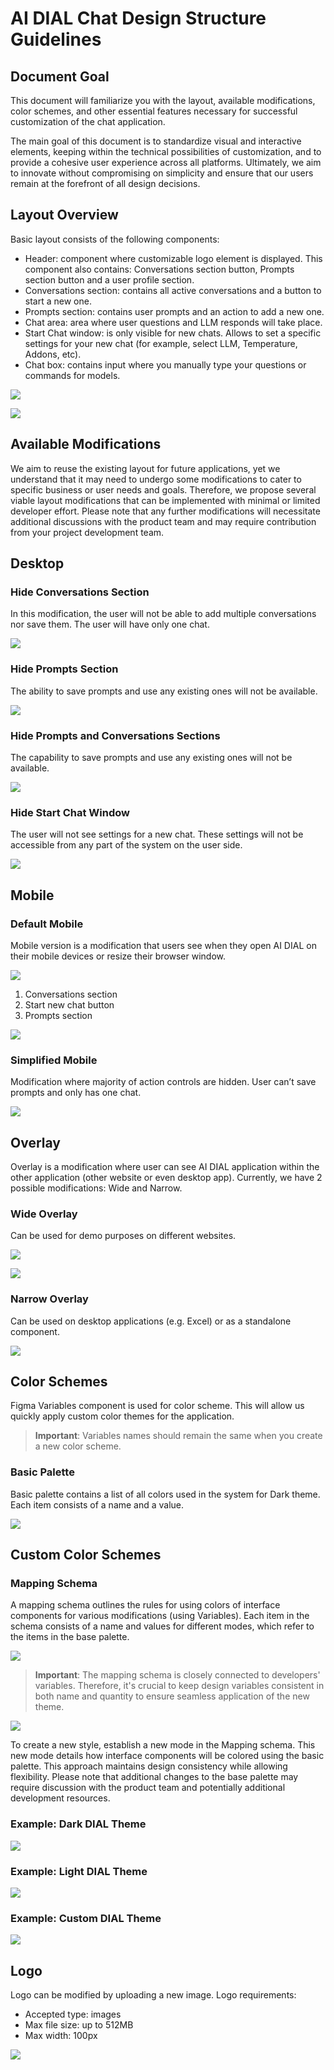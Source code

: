 # AI DIAL Chat Design Structure Guidelines

## Document Goal

This document will familiarize you with the layout, available modifications, color schemes, and other essential features necessary for successful customization of the chat application.

The main goal of this document is to standardize visual and interactive elements, keeping within the technical possibilities of customization, and to provide a cohesive user experience across all platforms. 
Ultimately, we aim to innovate without compromising on simplicity and ensure that our users remain at the forefront of all design decisions.

## Layout Overview

Basic layout consists of the following components:

* Header: component where customizable logo element is displayed. This component also contains: Conversations section button, Prompts section button and a user profile section.
* Conversations section: contains all active conversations and a button to start a new one.
* Prompts section: contains user prompts and an action to add a new one.
* Chat area: area where user questions and LLM responds will take place.
* Start Chat window: is only visible for new chats. Allows to set a specific settings for your new chat (for example, select LLM, Temperature, Addons, etc).
* Chat box: contains input where you manually type your questions or commands for models.

![](./img/layout-scheme.svg)

![](./img/Layout-design.png)

## Available Modifications

We aim to reuse the existing layout for future applications, yet we understand that it may need to undergo some modifications to cater to specific business or user needs and goals. 
Therefore, we propose several viable layout modifications that can be implemented with minimal or limited developer effort. 
Please note that any further modifications will necessitate additional discussions with the product team and may require contribution from your project development team.

## Desktop

### Hide Conversations Section

In this modification, the user will not be able to add multiple conversations nor save them. The user will have only one chat.

![](./img/layout-scheme2.svg)

### Hide Prompts Section

The ability to save prompts and use any existing ones will not be available.

![](./img/layout-scheme3.svg)

### Hide Prompts and Conversations Sections

The capability to save prompts and use any existing ones will not be available.

![](./img/layout-scheme4.svg)

### Hide Start Chat Window

The user will not see settings for a new chat. These settings will not be accessible from any part of the system on the user side.

![](./img/layout-scheme5.svg)

## Mobile

### Default Mobile

Mobile version is a modification that users see when they open AI DIAL on their mobile devices or resize their browser window.

![](./img/header.png)

1. Conversations section
2. Start new chat button
3. Prompts section

![](./img/mobile.svg)

### Simplified Mobile

Modification where majority of action controls are hidden. User can’t save prompts and only has one chat. 

![](./img/simple-mobile.svg)

## Overlay

Overlay is a modification where user can see AI DIAL application within the other application (other website or even desktop app).
Currently, we have 2 possible modifications: Wide and Narrow.

### Wide Overlay

Can be used for demo purposes on different websites.

![](./img/wide-overlay.svg)

![](./img/wide-overlay2.png)

### Narrow Overlay

Can be used on desktop applications (e.g. Excel) or as a standalone component.

![](./img/simple-mobile.svg)

## Color Schemes

Figma Variables component is used for color scheme. This will allow us quickly apply custom color themes for the application. 

> **Important**: Variables names should remain the same when you create a new color scheme.

### Basic Palette

Basic palette contains a list of all colors used in the system for Dark theme. Each item consists of a name and a value.

![](./img/basic-palette.png)

## Custom Color Schemes

### Mapping Schema

A mapping schema outlines the rules for using colors of interface components for various modifications (using Variables). 
Each item in the schema consists of a name and values for different modes, which refer to the items in the base palette.

![](./img/mapping-schema.png)

> **Important**: The mapping schema is closely connected to developers' variables. Therefore, it's crucial to keep design variables consistent in both name and quantity to ensure seamless application of the new theme.

![](./img/mapping-schema.svg)

To create a new style, establish a new mode in the Mapping schema. This new mode details how interface components will be colored using the basic palette.
This approach maintains design consistency while allowing flexibility.
Please note that additional changes to the base palette may require discussion with the product team and potentially additional development resources.

### Example: Dark DIAL Theme

![](./img/example-dark.svg)

### Example: Light DIAL Theme

![](./img/example-light.svg)

### Example: Custom DIAL Theme

![](./img/example-color.svg)

## Logo

Logo can be modified by uploading a new image.
Logo requirements:
* Accepted type: images
* Max file size: up to 512MB
* Max width: 100px 

![](./img/example-logo.png)
